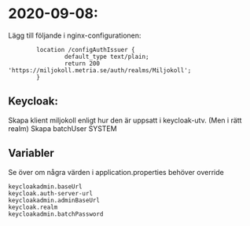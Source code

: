 # 2020-09-08:
   
Lägg till följande i nginx-configurationen:

```
        location /configAuthIssuer {
                default_type text/plain;
                return 200 'https://miljokoll.metria.se/auth/realms/Miljokoll';
        }
``` 

## Keycloak:
Skapa klient miljokoll enligt hur den är uppsatt i keycloak-utv. (Men i rätt realm)
Skapa batchUser SYSTEM

## Variabler
Se över om några värden i application.properties behöver override

```
keycloakadmin.baseUrl
keycloak.auth-server-url
keycloakadmin.adminBaseUrl
keycloak.realm
keycloakadmin.batchPassword
```
